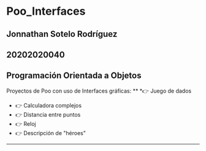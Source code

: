 # Poo_Interfaces

## Jonnathan Sotelo Rodríguez
## 20202020040
## Programación Orientada a Objetos

Proyectos de Poo con uso de Interfaces gráficas:
**
*👉 Juego de dados
* 👉 Calculadora complejos
* 👉 Distancia entre puntos
* 👉 Reloj
* 👉 Descripción de "héroes"
* **
